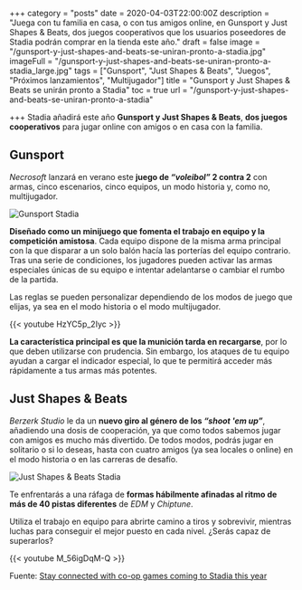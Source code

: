 +++
category = "posts"
date = 2020-04-03T22:00:00Z
description = "Juega con tu familia en casa, o con tus amigos online, en Gunsport y Just Shapes & Beats, dos juegos cooperativos que los usuarios poseedores de Stadia podrán comprar en la tienda este año."
draft = false
image = "/gunsport-y-just-shapes-and-beats-se-uniran-pronto-a-stadia.jpg"
imageFull = "/gunsport-y-just-shapes-and-beats-se-uniran-pronto-a-stadia_large.jpg"
tags = ["Gunsport", "Just Shapes & Beats", "Juegos", "Próximos lanzamientos", "Multijugador"]
title = "Gunsport y Just Shapes & Beats se unirán pronto a Stadia"
toc = true
url = "/gunsport-y-just-shapes-and-beats-se-uniran-pronto-a-stadia"

+++
Stadia añadirá este año **Gunsport y Just Shapes & Beats**, **dos juegos cooperativos** para jugar online con amigos o en casa con la familia.

## Gunsport

_Necrosoft_ lanzará en verano este **juego de _“voleibol”_ 2 contra 2** con armas, cinco escenarios, cinco equipos, un modo historia y, como no, multijugador.

<img class="u-borderImage u-lazyload lazyload" loading="lazy" data-src="/gunsport-y-just-shapes-and-beats-se-uniran-pronto-a-stadia/gunsport-stadia.jpg" alt="Gunsport Stadia" title="Gunsport Stadia" />

**Diseñado como un minijuego que fomenta el trabajo en equipo y la competición amistosa**. Cada equipo dispone de la misma arma principal con la que disparar a un solo balón hacía las porterías del equipo contrario. Tras una serie de condiciones, los jugadores pueden activar las armas especiales únicas de su equipo e intentar adelantarse o cambiar el rumbo de la partida.

Las reglas se pueden personalizar dependiendo de los modos de juego que elijas, ya sea en el modo historia o el modo multijugador.

<div class="u-youtube">
  {{< youtube HzYC5p_2Iyc >}}
</div>

**La característica principal es que la munición tarda en recargarse**, por lo que deben utilizarse con prudencia. Sin embargo, los ataques de tu equipo ayudan a cargar el indicador especial, lo que te permitirá acceder más rápidamente a tus armas más potentes.

## Just Shapes & Beats

_Berzerk Studio_ le da un **nuevo giro al género de los _“shoot 'em up”_**, añadiendo una dosis de cooperación, ya que como todos sabemos jugar con amigos es mucho más divertido. De todos modos, podrás jugar en solitario o si lo deseas, hasta con cuatro amigos (ya sea locales o online) en el modo historia o en las carreras de desafío.

<img class="u-borderImage u-lazyload lazyload" loading="lazy" data-src="/gunsport-y-just-shapes-and-beats-se-uniran-pronto-a-stadia/just-shapes-and-beats-stadia.jpg" alt="Just Shapes & Beats Stadia" title="Just Shapes & Beats Stadia" />

Te enfrentarás a una ráfaga de **formas hábilmente afinadas al ritmo de más de 40 pistas diferentes** de _EDM_ y _Chiptune_.

Utiliza el trabajo en equipo para abrirte camino a tiros y sobrevivir, mientras luchas para conseguir el mejor puesto en cada nivel. ¿Serás capaz de superarlos?

<div class="u-youtube">
  {{< youtube M_56igDqM-Q >}}
</div>

<p class="st-Article-contentSource">Fuente: <a class="u-anchor" href="https://community.stadia.com/t5/Stadia-Community-Blog/Stay-connected-with-co-op-games-coming-to-Stadia-this-year/ba-p/18579" target="_blank" rel="nofollow noopener">Stay connected with co-op games coming to Stadia this year</a></p>
